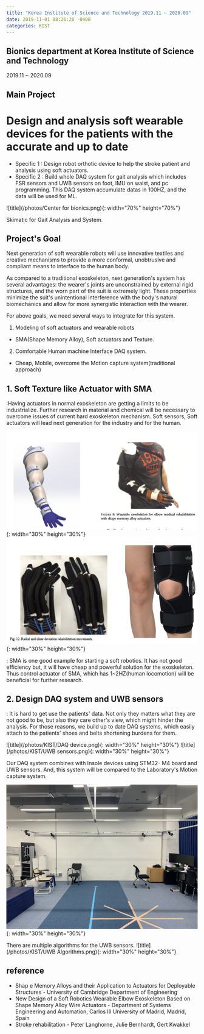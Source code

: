 ```yaml
---
title: "Korea Institute of Science and Technology 2019.11 ~ 2020.09"
date: 2019-11-01 08:26:28 -0400
categories: KIST
---
```


## Bionics department at Korea Institute of Science and Technology
2019.11 ~ 2020.09

## Main Project
# Design and analysis soft wearable devices for the patients with the accurate and up to date 
- Specific 1 :  Design robot orthotic device to help the stroke patient and analysis using soft actuators.
- Specific 2 :  Build whole DAQ system for gait analysis which includes FSR sensors and UWB sensors on foot, IMU on waist, and pc programming. This DAQ system accumulate datas in 100HZ, and the data will be used for ML.

![title](/photos/Center for bionics.png){: width="70%" height="70%"}

Skimatic for Gait Analysis and System.

## Project's Goal
Next generation of soft wearable robots will use innovative textiles and creative mechanisms to provide a more conformal, unobtrusive and compliant means to interface to the human body.

As compared to a traditional exoskeleton, next generation's system has several advantages: the wearer's joints are unconstrained by external rigid structures, and the worn part of the suit is extremely light.  These properties minimize the suit's unintentional interference with the body's natural biomechanics and allow for more synergistic interaction with the wearer.

For above goals, we need several ways to integrate for this system.

1. Modeling of soft actuators and wearable robots
- SMA(Shape Memory Alloy), Soft actuators and Texture.

2. Comfortable Human machine Interface DAQ system.
- Cheap, Mobile, overcome the Motion capture system(traditional approach)


## 1. Soft Texture like Actuator with SMA
:Having actuators in normal exoskeleton are getting a limits to be industrialize. Further research in material and chemical will be necessary to overcome issues of current hard exoskeleton mechanism. Soft sensors, Soft actuators will lead next generation for the industry and for the human.

![title](/photos/kist_research1.png){: width="30%" height="30%"}
![title](/photos/kist_research2.png){: width="30%" height="30%"}

: SMA is one good example for starting a soft robotics. It has not good efficiency but, it will have cheap and powerful solution for the exoskeleton. Thus control actuator of SMA, which has 1~2HZ(human locomotion) will be beneficial for further research.

## 2. Design DAQ system and UWB sensors
: It is hard to get use the patients' data. Not only they matters what they are not good to be, but also they care other's view, which might hinder the analysis. For those reasons, we build up to date DAQ systems, which easily attach to the patients' shoes and belts shortening burdens for them. 

![title](/photos/KIST/DAQ device.png){: width="30%" height="30%"}
![title](/photos/KIST/UWB sensors.png){: width="30%" height="30%"}

Our DAQ system combines with Insole devices using STM32- M4 board and UWB sensors. And, this system will be compared to the Laboratory's Motion capture system.

![title](/photos/KIST/Testbed.png){: width="30%" height="30%"}

There are multiple algorithms for the UWB sensors.
![title](/photos/KIST/UWB Algorithms.png){: width="30%" height="30%"}


## reference
- Shap e Memory Alloys and their Application to Actuators for Deployable Structures - University of Cambridge Department of Engineering
- New Design of a Soft Robotics Wearable Elbow Exoskeleton Based on Shape Memory Alloy Wire Actuators - Department of Systems Engineering and Automation, Carlos III University of Madrid, Madrid, Spain
- Stroke rehabilitation - Peter Langhorne, Julie Bernhardt, Gert Kwakkel
